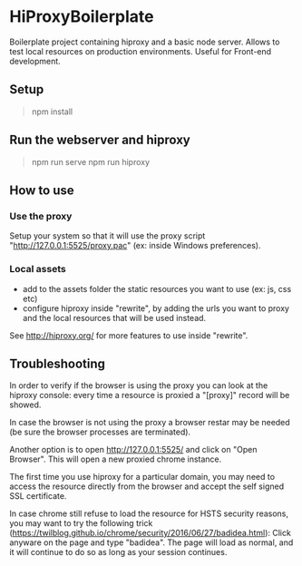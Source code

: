 # HiProxyBoilerplate

Boilerplate project containing hiproxy and a basic node server. Allows to test local resources on production environments. Useful for Front-end development.

## Setup

> npm install

## Run the webserver and hiproxy

> npm run serve
> npm run hiproxy

## How to use

### Use the proxy

Setup your system so that it will use the proxy script "http://127.0.0.1:5525/proxy.pac" (ex: inside Windows preferences).

### Local assets

- add to the assets folder the static resources you want to use (ex: js, css etc)
- configure hiproxy inside "rewrite", by adding the urls you want to proxy and the local resources that will be used instead.

See http://hiproxy.org/ for more features to use inside "rewrite".

## Troubleshooting

In order to verify if the browser is using the proxy you can look at the hiproxy console: every time a resource is proxied a "[proxy]" record will be showed.

In case the browser is not using the proxy a browser restar may be needed (be sure the browser processes are terminated).

Another option is to open http://127.0.0.1:5525/ and click on "Open Browser". This will open a new proxied chrome instance.

The first time you use hiproxy for a particular domain, you may need to access the resource directly from the browser and accept the self signed SSL certificate.

In case chrome still refuse to load the resource for HSTS security reasons, you may want to try the following trick (https://twilblog.github.io/chrome/security/2016/06/27/badidea.html): Click anyware on the page and type "badidea". The page will load as normal, and it will continue to do so as long as your session continues.
